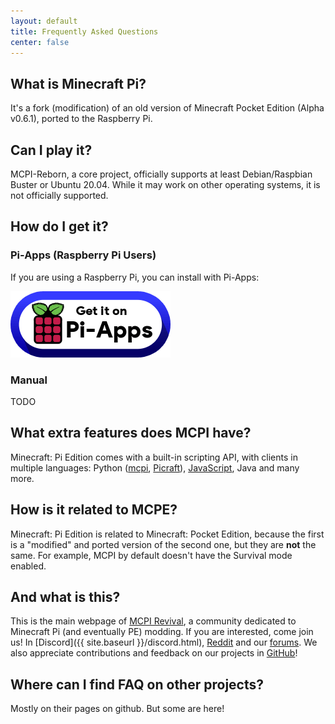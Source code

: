 ```yaml
---
layout: default
title: Frequently Asked Questions
center: false
---
```


## What is Minecraft Pi?

It's a fork (modification) of an old version of Minecraft Pocket Edition (Alpha v0.6.1), ported to the Raspberry Pi.

## Can I play it?

MCPI-Reborn, a core project, officially supports at least Debian/Raspbian Buster or Ubuntu 20.04. While it may work on other operating systems, it is not officially supported.

## How do I get it?

### Pi-Apps (Raspberry Pi Users)
If you are using a Raspberry Pi, you can install with Pi-Apps:

[![Pi-Apps](https://github.com/Botspot/pi-apps/blob/master/icons/badge.png?raw=true)](https://github.com/Botspot/pi-apps)

### Manual
TODO

## What extra features does MCPI have?

Minecraft: Pi Edition comes with a built-in scripting API, with clients in multiple languages: Python ([mcpi](https://github.com/martinohanlon/mcpi), [Picraft](https://picraft.readthedocs.io/)), [JavaScript](https://github.com/mdnorman/node-mcpi), Java and many more.

## How is it related to MCPE?

Minecraft: Pi Edition is related to Minecraft: Pocket Edition, because the first is a "modified" and ported version of the second one, but they are **not** the same. For example, MCPI by default doesn't have the Survival mode enabled.

## And what is this?

This is the main webpage of [MCPI Revival](https://github.com/MCPI-Revival), a community dedicated to Minecraft Pi (and eventually PE) modding. If you are interested, come join us! In [Discord]({{ site.baseurl }}/discord.html), [Reddit](https://old.reddit.com/r/MCPIDevs) and our [forums](https://mcpi-devs.freeforums.net/). We also appreciate contributions and feedback on our projects in [GitHub](https://github.com/MCPI-Devs)!

## Where can I find FAQ on other projects?

Mostly on their pages on github. But some are here!
